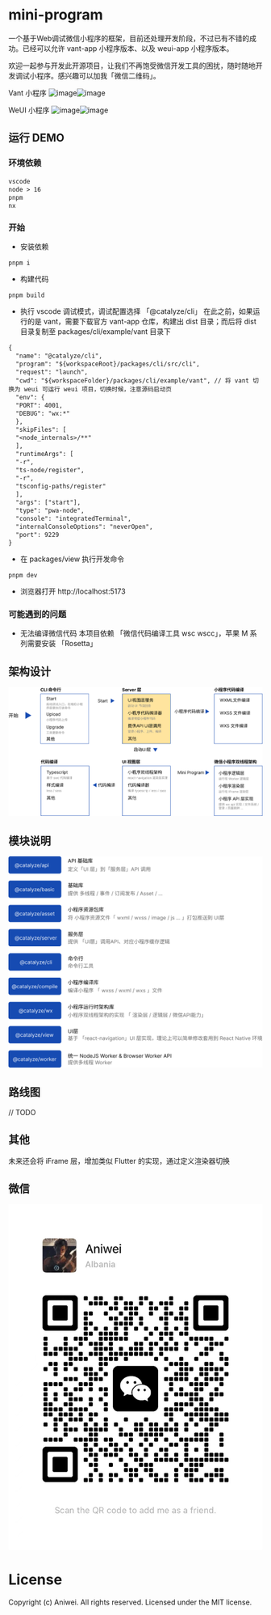 # mini-program

一个基于Web调试微信小程序的框架，目前还处理开发阶段，不过已有不错的成功。已经可以允许 vant-app 小程序版本、以及 weui-app 小程序版本。

欢迎一起参与开发此开源项目，让我们不再饱受微信开发工具的困扰，随时随地开发调试小程序。感兴趣可以加我「微信二维码」。

Vant 小程序
![image](https://github.com/aniwei/mini-program/blob/main/screenshot/vant-app.png)![image](https://github.com/aniwei/mini-program/blob/main/screenshot/vant.png)

WeUI 小程序
![image](https://github.com/aniwei/mini-program/blob/main/screenshot/weui-web-01.png)![image](https://github.com/aniwei/mini-program/blob/main/screenshot/weui-web-02.png)

## 运行 DEMO

### 环境依赖
```
vscode 
node > 16 
pnpm 
nx
```
### 开始
- 安装依赖
```
pnpm i
```

- 构建代码
```
pnpm build
```

- 执行 vscode 调试模式，调试配置选择 「@catalyze/cli」
在此之前，如果运行的是 vant，需要下载官方 vant-app 仓库，构建出 dist 目录；而后将 dist 目录复制至 packages/cli/example/vant 目录下
```
{
  "name": "@catalyze/cli",
  "program": "${workspaceRoot}/packages/cli/src/cli",
  "request": "launch",
  "cwd": "${workspaceFolder}/packages/cli/example/vant", // 将 vant 切换为 weui 可运行 weui 项目，切换时候，注意源码启动页
  "env": {
  "PORT": 4001,
  "DEBUG": "wx:*"
  },
  "skipFiles": [
  "<node_internals>/**"
  ],
  "runtimeArgs": [
  "-r",
  "ts-node/register",
  "-r",
  "tsconfig-paths/register"
  ],
  "args": ["start"],
  "type": "pwa-node",
  "console": "integratedTerminal",
  "internalConsoleOptions": "neverOpen",
  "port": 9229
}
```

- 在 packages/view 执行开发命令
```
pnpm dev
```

- 浏览器打开 http://localhost:5173 

### 可能遇到的问题
- 无法编译微信代码
本项目依赖 「微信代码编译工具 wsc wscc」，苹果 M 系列需要安装 「Rosetta」

## 架构设计
![image](https://github.com/aniwei/mini-program/blob/main/mini-program-framework.png)

## 模块说明
![image](https://github.com/aniwei/mini-program/blob/main/package-introduction.png)

## 路线图
// TODO

## 其他
未来还会将 iFrame 层，增加类似 Flutter 的实现，通过定义渲染器切换

## 微信
![image](https://github.com/aniwei/mini-program/blob/main/wechat.jpg)



# License
Copyright (c) Aniwei. All rights reserved.
Licensed under the MIT license.